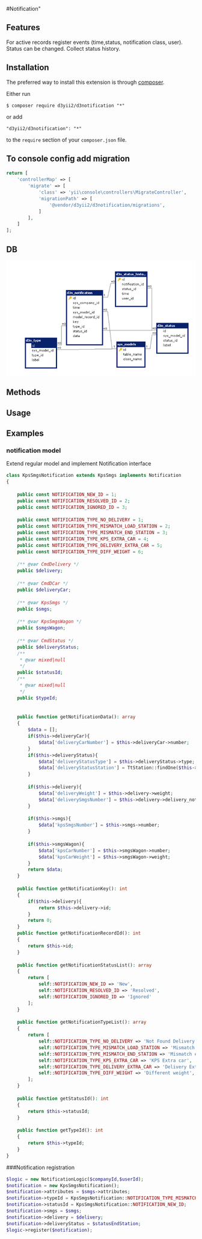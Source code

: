 #Notification"

## Features
For active records register events (time,status, notification class, user). Status can be changed.
Collect status history.  

## Installation

The preferred way to install this extension is through [composer](http://getcomposer.org/download/).

Either run

```
$ composer require d3yii2/d3notification "*"
```

or add

```
"d3yii2/d3notification": "*"
```

to the `require` section of your `composer.json` file.

## To console config add migration
```php
return [
    'controllerMap' => [
        'migrate' => [
            'class' => 'yii\console\controllers\MigrateController',
            'migrationPath' => [
                '@vendor/d3yii2/d3notification/migrations',
            ]
        ],
    ]
];   


```

## DB

![DB strukture](https://github.com/d3yii2/d3notification/blob/master/doc/DbSchema.png)

## Methods


## Usage

## Examples

### notification model

Extend regular model and implement Notification interface
```php
class KpsSmgsNotification extends KpsSmgs implements Notification
{

    public const NOTIFICATION_NEW_ID = 1;
    public const NOTIFICATION_RESOLVED_ID = 2;
    public const NOTIFICATION_IGNORED_ID = 3;

    public const NOTIFICATION_TYPE_NO_DELIVERY = 1;
    public const NOTIFICATION_TYPE_MISMATCH_LOAD_STATION = 2;
    public const NOTIFICATION_TYPE_MISMATCH_END_STATION = 3;
    public const NOTIFICATION_TYPE_KPS_EXTRA_CAR = 4;
    public const NOTIFICATION_TYPE_DELIVERY_EXTRA_CAR = 5;
    public const NOTIFICATION_TYPE_DIFF_WEIGHT = 6;

    /** @var CmdDelivery */
    public $delivery;

    /** @var CmdDCar */
    public $deliveryCar;

    /** @var KpsSmgs */
    public $smgs;

    /** @var KpsSmgsWagon */
    public $smgsWagon;

    /** @var CmdStatus */
    public $deliveryStatus;
    /**
     * @var mixed|null
     */
    public $statusId;
    /**
     * @var mixed|null
     */
    public $typeId;


    public function getNotificationData(): array
    {
        $data = [];
        if($this->deliveryCar){
            $data['deliveryCarNumber'] = $this->deliveryCar->number;
        }
        if($this->deliveryStatus){
            $data['deliveryStatusType'] = $this->deliveryStatus->type;
            $data['deliveryStatusStation'] = TtStation::findOne($this->deliveryStatus->station_id)->name_ru;
        }

        if($this->delivery){
            $data['deliveryWeight'] = $this->delivery->weight;
            $data['deliverySmgsNumber'] = $this->delivery->delivery_note;
        }

        if($this->smgs){
            $data['kpsSmgsNumber'] = $this->smgs->number;
        }

        if($this->smgsWagon){
            $data['kpsCarNumber'] = $this->smgsWagon->number;
            $data['kpsCarWeight'] = $this->smgsWagon->weight;
        }
        return $data;
    }

    public function getNotificationKey(): int
    {
        if($this->delivery){
            return $this->delivery->id;
        }
        return 0;
    }
    public function getNotificationRecordId(): int
    {
        return $this->id;
    }

    public function getNotificationStatusList(): array
    {
        return [
            self::NOTIFICATION_NEW_ID => 'New',
            self::NOTIFICATION_RESOLVED_ID => 'Resolved',
            self::NOTIFICATION_IGNORED_ID => 'Ignored'
        ];
    }

    public function getNotificationTypeList(): array
    {
        return [
            self::NOTIFICATION_TYPE_NO_DELIVERY => 'Not Found Delivery record',
            self::NOTIFICATION_TYPE_MISMATCH_LOAD_STATION => 'Mismatch load station',
            self::NOTIFICATION_TYPE_MISMATCH_END_STATION => 'Mismatch end station',
            self::NOTIFICATION_TYPE_KPS_EXTRA_CAR => 'KPS Extra car',
            self::NOTIFICATION_TYPE_DELIVERY_EXTRA_CAR => 'Delivery Extra Car',
            self::NOTIFICATION_TYPE_DIFF_WEIGHT => 'Different weight',
        ];
    }

    public function getStatusId(): int
    {
        return $this->statusId;
    }

    public function getTypeId(): int
    {
        return $this->typeId;
    }
}


```

###Notification registration
```php
$logic = new NotificationLogic($companyId,$userId);
$notification = new KpsSmgsNotification();
$notification->attributes = $smgs->attributes;
$notification->typeId = KpsSmgsNotification::NOTIFICATION_TYPE_MISMATCH_END_STATION;
$notification->statusId = KpsSmgsNotification::NOTIFICATION_NEW_ID;
$notification->smgs = $smgs;
$notification->delivery = $delivery;
$notification->deliveryStatus = $statusEndStation;
$logic->register($notification);
```